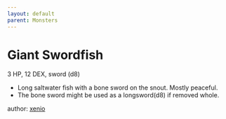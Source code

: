 ```yaml
---
layout: default
parent: Monsters
---
```

# Giant Swordfish
3 HP, 12 DEX, sword (d8)  
- Long saltwater fish with a bone sword on the snout. Mostly peaceful.  
- The bone sword might be used as a longsword(d8) if removed whole.  

author: [xenio](https://xenioinabottle.blogspot.com)
